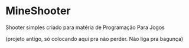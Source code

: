 # MineShooter
Shooter simples criado para matéria de Programação Para Jogos

(projeto antigo, só colocando aqui pra não perder. Não liga pra bagunça)
